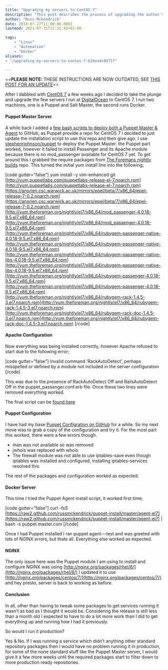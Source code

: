 ```yaml
---
title: "Upgrading my servers to CentOS 7"
description: "This post describes the process of upgrading the author's servers from CentOS 6 to CentOS 7, including issues encountered and resolutions. It covers the updates required for the Puppet Master server, Apache configuration, and the Docker server."
author: "Russ Mckendrick"
date: 2014-07-27T11:00:00.000Z
lastmod: 2021-07-31T12:31:42+01:00

tags:
    - "Linux"
    - "Automation"
    - "Docker"
aliases:
- "/upgrading-my-servers-to-centos-7-b38ea4c0571f"

---
```


==**PLEASE NOTE:** THESE INSTRUCTIONS ARE NOW OUTDATED, SEE [THIS POST FOR AN UPDATE](https://media-glass.es/2015/07/12/update-to-puppet-install-script/)==

After I dabbled with [CentOS 7](https://media-glass.es/2014/07/13/centos-7/) a few weeks ago I decided to take the plunge and upgrade the few servers I run at [DigitalOcean](https://www.digitalocean.com/?refcode=52ec4dc3647e) to CentOS 7. I run two machines, one is a Puppet and Salt Master, the second runs Docker.

#### Puppet Master Server

A while back I added a [few bash scripts to deploy both a Puppet Master & Agent](https://github.com/russmckendrick/puppet-install) to GitHub, as Puppet provide a repo for CentOS 7 I decided to just update the installation script to use this repo and then give ago. I use [stephenrjohnson/puppet](https://forge.puppetlabs.com/stephenrjohnson/puppet) to deploy the Puppet Master. the Puppet part worked, however it failed to install Passenger and its Apache module because there is no mod_passenger available for CentOS 7 yet. To get around this I grabbed the require packages from [The Foremans nightly builds](http://yum.theforeman.org/nightly/el7/x86_64/) repo. This turned the initial yum install line into the following;

[code gutter=”false”]
yum install -y vim-enhanced git [http://yum.puppetlabs.com/puppetlabs-release-el-7.noarch.rpm](http://yum.puppetlabs.com/puppetlabs-release-el-7.noarch.rpm)[https://anorien.csc.warwick.ac.uk/mirrors/epel/beta/7/x86_64/epel-release-7-0.2.noarch.rpm](https://anorien.csc.warwick.ac.uk/mirrors/epel/beta/7/x86_64/epel-release-7-0.2.noarch.rpm)[http://yum.theforeman.org/nightly/el7/x86_64/mod_passenger-4.0.18-9.5.el7.x86_64.rpm](http://yum.theforeman.org/nightly/el7/x86_64/mod_passenger-4.0.18-9.5.el7.x86_64.rpm)[http://yum.theforeman.org/nightly/el7/x86_64/rubygem-passenger-native-4.0.18-9.5.el7.x86_64.rpm](http://yum.theforeman.org/nightly/el7/x86_64/rubygem-passenger-native-4.0.18-9.5.el7.x86_64.rpm)[http://yum.theforeman.org/nightly/el7/x86_64/rubygem-passenger-native-libs-4.0.18-9.5.el7.x86_64.rpm](http://yum.theforeman.org/nightly/el7/x86_64/rubygem-passenger-native-libs-4.0.18-9.5.el7.x86_64.rpm)[http://yum.theforeman.org/nightly/el7/x86_64/rubygem-passenger-4.0.18-9.5.el7.x86_64.rpm](http://yum.theforeman.org/nightly/el7/x86_64/rubygem-passenger-4.0.18-9.5.el7.x86_64.rpm)[http://yum.theforeman.org/nightly/el7/x86_64/rubygem-rack-1.4.5-3.el7.noarch.rpm](http://yum.theforeman.org/nightly/el7/x86_64/rubygem-rack-1.4.5-3.el7.noarch.rpm)[http://yum.theforeman.org/nightly/el7/x86_64/rubygem-rack-doc-1.4.5-3.el7.noarch.rpm](http://yum.theforeman.org/nightly/el7/x86_64/rubygem-rack-doc-1.4.5-3.el7.noarch.rpm)
[/code]

#### Apache Configuration

Now everything was being installed correctly, however Apache refused to start due to the following error;

[code gutter=”false”]
Invalid command ‘RackAutoDetect’, perhaps misspelled or defined by a module not included in the server configuration
[/code]

This was due to the presence of RackAutoDetect Off and RailsAutoDetect Off in the puppet_passenger.conf.erb file. Once these two lines were removed everything worked.

The final script can be [found here](https://github.com/russmckendrick/puppet-install/blob/master/install-el7)

#### Puppet Configuration

I have had my base [Puppet Configration on GitHub](https://github.com/russmckendrick/puppet) for a while. So my next move was to grab a copy of the configuration and try it. For the most part this worked, there were a few errors though.

- man was not available so was removed
- jwhois was replaced with whois
- The firewall module was not able to use iptables-save even though iptables was installed and configured, installing iptables-services resolved this

The rest of the packages and configuration worked as expected.

#### Docker Server

This time I tried the Puppet Agent install script, it worked first time;

[code gutter=”false”]
curl -fsS [https://raw2.github.com/russmckendrick/puppet-install/master/agent-el7](https://raw2.github.com/russmckendrick/puppet-install/master/agent-el7) | bash -s puppet.master.com
[/code]

Once I had Puppet installed I ran puppet agent — test and was greeted with lots of NGINX errors, but thats all. Everything else worked as expected.

#### NGINX

The only issue here was the Puppet module I am using to install and configure NGINX was using [http://nginx.org/packages/rhel/6/](http://nginx.org/packages/rhel/6/) I updated it to use [http://nginx.org/packages/centos/7/](http://nginx.org/packages/centos/7/) and hey presto, server is back to working as before.

#### Conclusion

In all, other than having to tweak some packages to get services running it wasn’t as bad as I thought it would be. Considering the release is still less than a month old I expected to have to do a lot more work than I did to get everything up and running how I had it previously.

So would I run it production?

Yes & No. If I was running a service which didn’t anything other standard repository packages then I would have no problem running it in production, for some of the none standard stuff like the Puppet Master server, I would give it a few more weeks until the required packages start to filter down to more production ready repositories.
